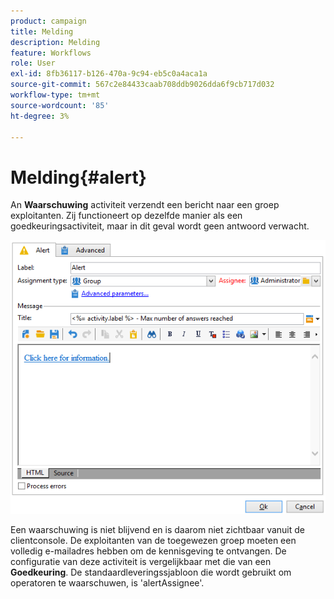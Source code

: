 ```yaml
---
product: campaign
title: Melding
description: Melding
feature: Workflows
role: User
exl-id: 8fb36117-b126-470a-9c94-eb5c0a4aca1a
source-git-commit: 567c2e84433caab708ddb9026dda6f9cb717d032
workflow-type: tm+mt
source-wordcount: '85'
ht-degree: 3%

---
```


# Melding{#alert}



An **Waarschuwing** activiteit verzendt een bericht naar een groep exploitanten. Zij functioneert op dezelfde manier als een goedkeuringsactiviteit, maar in dit geval wordt geen antwoord verwacht.

![](assets/edit_alerte.png)

Een waarschuwing is niet blijvend en is daarom niet zichtbaar vanuit de clientconsole. De exploitanten van de toegewezen groep moeten een volledig e-mailadres hebben om de kennisgeving te ontvangen. De configuratie van deze activiteit is vergelijkbaar met die van een **Goedkeuring**. De standaardleveringssjabloon die wordt gebruikt om operatoren te waarschuwen, is &#39;alertAssignee&#39;.
